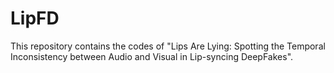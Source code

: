 # LipFD
This repository contains the codes of "Lips Are Lying: Spotting the Temporal Inconsistency between Audio and Visual in Lip-syncing DeepFakes".
